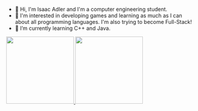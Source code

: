 - 👋 Hi, I'm Isaac Adler and I'm a computer engineering student. 
- 👀 I'm interested in developing games and learning as much as I can about all programming languages. I'm also trying to become Full-Stack!
- 🌱 I’m currently learning C++ and Java.

<div>
    <a href="https://github.com/iOzoki">
    <img height="180em" src="https://github-readme-stats.vercel.app/api?username=iOzoki&show_icons=true&theme=dark&include_all_commits=true&count_private=true"/>
    <img height="180em" src="https://github-readme-stats.vercel.app/api/top-langs/?username=iOzoki&layout=compact&langs_count=16&theme=dark">
</div>

